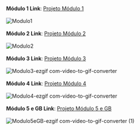**Módulo 1 Link**: [Projeto Módulo 1](https://github.com/nicofrohlich/AtividadesCG/tree/main/M%C3%B3dulo%201)
\
\
![Modulo1](https://github.com/user-attachments/assets/5780c18d-7c93-4884-98be-34120b14ae1c)
\
\
**Módulo 2 Link**: [Projeto Módulo 2](https://github.com/nicofrohlich/AtividadesCG/tree/main/M%C3%B3dulo%202)
\
\
![Modulo2](https://github.com/user-attachments/assets/04c620dd-7ae8-42f7-8c2b-b726309c393e)
\
\
**Módulo 3 Link**: [Projeto Módulo 3](https://github.com/nicofrohlich/AtividadesCG/tree/main/M%C3%B3dulo%203)
\
\
![Modulo3-ezgif com-video-to-gif-converter](https://github.com/user-attachments/assets/24e21a71-4d4b-4c8a-8241-fc2cc3fa0d40)
\
\
**Módulo 4 Link**: [Projeto Módulo 4](https://github.com/nicofrohlich/AtividadesCG/tree/main/M%C3%B3dulo%204)
\
\
![Modulo4-ezgif com-video-to-gif-converter](https://github.com/user-attachments/assets/be615470-f5f4-4df9-b2bd-e55ef2a91c73)
\
\
**Módulo 5 e GB Link**: [Projeto Módulo 5 e GB](https://github.com/nicofrohlich/AtividadesCG/tree/main/M%C3%B3dulo%205)
\
\
![Modulo5eGB-ezgif com-video-to-gif-converter (1)](https://github.com/user-attachments/assets/cb35e6ed-c05a-4b03-8294-b169b6b8e8f4)




